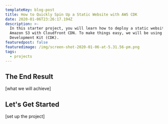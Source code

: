```yaml
---
templateKey: blog-post
title: How to Quickly Spin Up a Static Website with AWS CDK
date: 2020-01-06T23:26:17.194Z
description: >-
  In this starter project, you will learn how to deploy a static website to
  Amazon S3 with Cloudfront CDN. To make things easy, we will be using AWS Cloud
  Development Kit (CDK).
featuredpost: false
featuredimage: /img/screen-shot-2020-01-06-at-5.31.56-pm.png
tags:
  - projects
---
```


## The End Result

\[what we will achieve]

## Let's Get Started

\[set up the project]
